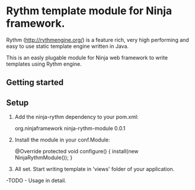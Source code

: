 Rythm template module for Ninja framework.
=====================
Rythm (http://rythmengine.org/) is a feature rich, very high performing and easy to use static template engine written in Java.

This is an easly plugable module for Ninja web framework to write templates using Rythm engine.

Getting started
---------------

Setup
-----

1) Add the ninja-rythm dependency to your pom.xml:

   <dependency>
       <groupId>org.ninjaframework</groupId>
       <artifactId>ninja-rythm-module</artifactId>
       <version>0.0.1</version>
    </dependency>


2) Install the module in your conf.Module:

    @Override
    protected void configure() {
        install(new NinjaRythmModule());
    }
    
3) All set. Start writing template in 'views' folder of your application.

-TODO - Usage in detail.

